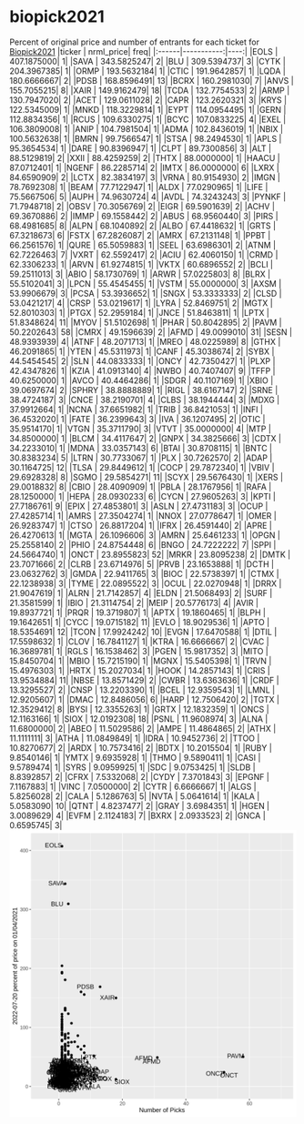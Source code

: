 # biopick2021
Percent of original price and number of entrants for each ticket for [Biopick2021](https://twitter.com/hashtag/Biopick2021)
|ticker |  nrml_price| freq|
|:------|-----------:|----:|
|EOLS   | 407.1875000|    1|
|SAVA   | 343.5825247|    2|
|BLU    | 309.5394737|    3|
|CYTK   | 204.3967385|    1|
|ORMP   | 193.5632184|    1|
|CTIC   | 191.9642857|    1|
|LQDA   | 180.6666667|    2|
|PDSB   | 168.8596491|   13|
|BCRX   | 160.2981030|    7|
|ANVS   | 155.7055215|    8|
|XAIR   | 149.9162479|   18|
|TCDA   | 132.7754533|    2|
|ARMP   | 130.7947020|    2|
|ACET   | 129.0611028|    2|
|CAPR   | 123.2620321|    3|
|KRYS   | 122.5345009|    1|
|MNKD   | 118.3229814|    1|
|EYPT   | 114.0954495|    1|
|GERN   | 112.8834356|    1|
|RCUS   | 109.6330275|    1|
|BCYC   | 107.0833225|    4|
|EXEL   | 106.3809008|    1|
|ANIP   | 104.7981504|    1|
|ADMA   | 102.8436019|    1|
|NBIX   | 100.5632638|    1|
|BMRN   |  99.7566547|    1|
|STSA   |  98.2494530|    1|
|APLS   |  95.3654534|    1|
|DARE   |  90.8396947|    1|
|CLPT   |  89.7300856|    3|
|ALT    |  88.5129819|    2|
|XXII   |  88.4259259|    2|
|THTX   |  88.0000000|    1|
|HAACU  |  87.0712401|    1|
|NGENF  |  86.2285714|    2|
|IMTX   |  86.0000000|    6|
|LXRX   |  84.6590909|    2|
|LCTX   |  82.3834197|    3|
|VRNA   |  80.9154930|    2|
|IMGN   |  78.7692308|    1|
|BEAM   |  77.7122947|    1|
|ALDX   |  77.0290965|    1|
|LIFE   |  75.5667506|    5|
|AUPH   |  74.9630724|    4|
|AVDL   |  74.3243243|    3|
|PYNKF  |  71.7948718|    2|
|OBSV   |  70.3056769|    2|
|EIGR   |  69.5901639|    2|
|ACHV   |  69.3670886|    2|
|IMMP   |  69.1558442|    2|
|ABUS   |  68.9560440|    3|
|PIRS   |  68.4981685|    8|
|ALPN   |  68.1040892|    2|
|ALBO   |  67.4418632|    1|
|GRTS   |  67.3218673|    6|
|FSTX   |  67.2826087|    2|
|AMRX   |  67.2131148|    1|
|PPBT   |  66.2561576|    1|
|QURE   |  65.5059883|    1|
|SEEL   |  63.6986301|    2|
|ATNM   |  62.7226463|    7|
|VXRT   |  62.5592417|    2|
|ACIU   |  62.4060150|    1|
|CRMD   |  62.3306233|    1|
|ARVN   |  61.9274815|    1|
|VKTX   |  60.6896552|    2|
|BCLI   |  59.2511013|    3|
|ABIO   |  58.1730769|    1|
|ARWR   |  57.0225803|    8|
|BLRX   |  55.5102041|    3|
|LPCN   |  55.4545455|    1|
|VSTM   |  55.0000000|    3|
|AXSM   |  53.9906679|    3|
|PCSA   |  53.3936652|    1|
|SNGX   |  53.3333333|    2|
|CLSD   |  53.0421217|    4|
|CRSP   |  53.0219617|    1|
|LYRA   |  52.8469751|    2|
|MGTX   |  52.8010303|    1|
|PTGX   |  52.2959184|    1|
|JNCE   |  51.8463811|    1|
|LPTX   |  51.8348624|   11|
|MYOV   |  51.5102698|    1|
|PHAR   |  50.8042895|    2|
|PAVM   |  50.2202643|   58|
|CMRX   |  49.1596639|    2|
|AFMD   |  49.0099010|   31|
|SESN   |  48.9393939|    4|
|ATNF   |  48.2071713|    1|
|MREO   |  48.0225989|    8|
|GTHX   |  46.2091865|    1|
|YTEN   |  45.5311973|    1|
|CANF   |  45.3038674|    2|
|SYBX   |  44.5454545|    2|
|SLN    |  44.0833333|    1|
|ONCY   |  42.7350427|    1|
|PLXP   |  42.4347826|    1|
|KZIA   |  41.0913140|    4|
|NWBO   |  40.7407407|    9|
|TFFP   |  40.6250000|    1|
|AVCO   |  40.4464286|    1|
|SDGR   |  40.1107169|    1|
|XBIO   |  39.0697674|    2|
|SPHRY  |  38.8888889|    1|
|RIGL   |  38.6167147|    2|
|SRNE   |  38.4724187|    3|
|CNCE   |  38.2190701|    4|
|CLBS   |  38.1944444|    3|
|MDXG   |  37.9912664|    1|
|NCNA   |  37.6651982|    1|
|TRIB   |  36.8421053|    1|
|INFI   |  36.4532020|    1|
|FATE   |  36.2399643|    3|
|IVA    |  36.1207495|    2|
|OTIC   |  35.9514170|    1|
|VTGN   |  35.3711790|    3|
|VTVT   |  35.0000000|    4|
|MTP    |  34.8500000|    1|
|BLCM   |  34.4117647|    2|
|GNPX   |  34.3825666|    3|
|CDTX   |  34.2233010|    1|
|MDNA   |  33.0357143|    6|
|BTAI   |  30.8708115|    1|
|BNTC   |  30.8383234|    5|
|LTRN   |  30.7733067|    1|
|PLX    |  30.7262570|    2|
|ADAP   |  30.1164725|   12|
|TLSA   |  29.8449612|    1|
|COCP   |  29.7872340|    1|
|VBIV   |  29.6928328|    8|
|SGMO   |  29.5854271|   11|
|SCYX   |  29.5676430|    1|
|XERS   |  29.0018832|    8|
|CBIO   |  28.4090909|    1|
|PBLA   |  28.1767956|    1|
|RAFA   |  28.1250000|    1|
|HEPA   |  28.0930233|    6|
|CYCN   |  27.9605263|    3|
|KPTI   |  27.7186761|    9|
|EPIX   |  27.4853801|    3|
|ASLN   |  27.4731183|    3|
|OCUP   |  27.4285714|    1|
|AMRS   |  27.3504274|    1|
|NNOX   |  27.0778647|    1|
|OMER   |  26.9283747|    1|
|CTSO   |  26.8817204|    1|
|IFRX   |  26.4591440|    2|
|APRE   |  26.4270613|    1|
|MGTA   |  26.1096606|    3|
|AMRN   |  25.6461233|    1|
|OPGN   |  25.2558140|    2|
|PHIO   |  24.8754448|    6|
|BNGO   |  24.7222222|    7|
|SPPI   |  24.5664740|    1|
|ONCT   |  23.8955823|   52|
|MRKR   |  23.8095238|    2|
|DMTK   |  23.7071666|    2|
|CLRB   |  23.6714976|    5|
|PRVB   |  23.1653888|    1|
|DCTH   |  23.0632762|    3|
|GMDA   |  22.9411765|    3|
|BIOC   |  22.5738397|    1|
|CTMX   |  22.1238938|    3|
|TYME   |  22.0895522|    3|
|OCUL   |  22.0270948|    1|
|DRRX   |  21.9047619|    1|
|ALRN   |  21.7142857|    4|
|ELDN   |  21.5068493|    2|
|SURF   |  21.3581599|    1|
|IBIO   |  21.3114754|    2|
|MEIP   |  20.5776173|    4|
|AVIR   |  19.8937721|    1|
|PRQR   |  19.3719807|    1|
|APTX   |  19.1860465|    1|
|BLPH   |  19.1642651|    1|
|CYCC   |  19.0715182|   11|
|EVLO   |  18.9029536|    1|
|APTO   |  18.5354691|   12|
|TCON   |  17.9924242|   10|
|EVGN   |  17.6470588|    1|
|DTIL   |  17.5598632|    1|
|CLOV   |  16.7841127|    1|
|KTRA   |  16.6666667|    2|
|CVAC   |  16.3689781|    1|
|RGLS   |  16.1538462|    3|
|PGEN   |  15.9817352|    3|
|MITO   |  15.8450704|    1|
|MBIO   |  15.7215190|    1|
|MGNX   |  15.5405398|    1|
|TRVN   |  15.4976303|    1|
|HRTX   |  15.2027034|    1|
|HOOK   |  14.2857143|    1|
|CRIS   |  13.9534884|   11|
|NBSE   |  13.8571429|    2|
|CWBR   |  13.6363636|    1|
|CRDF   |  13.3295527|    2|
|CNSP   |  13.2203390|    1|
|BCEL   |  12.9359543|    1|
|LMNL   |  12.9205607|    1|
|DMAC   |  12.8486056|    6|
|HARP   |  12.7506420|    2|
|TGTX   |  12.3529412|    8|
|BYSI   |  12.3355263|    1|
|GRTX   |  12.1832359|    1|
|ONCS   |  12.1163166|    1|
|SIOX   |  12.0192308|   18|
|PSNL   |  11.9608974|    3|
|ALNA   |  11.6800000|    2|
|ABEO   |  11.5029586|    2|
|AMPE   |  11.4864865|    2|
|ATHX   |  11.1111111|    3|
|ATHA   |  11.0849849|    1|
|IDRA   |  10.9452736|    2|
|TTOO   |  10.8270677|    2|
|ARDX   |  10.7573416|    2|
|BDTX   |  10.2015504|    1|
|RUBY   |   9.8540146|    1|
|YMTX   |   9.6935928|    1|
|THMO   |   9.5890411|    1|
|CASI   |   9.5789474|    1|
|SYRS   |   9.0959925|    1|
|SDC    |   9.0753425|    1|
|SLDB   |   8.8392857|    2|
|CFRX   |   7.5332068|    2|
|CYDY   |   7.3701843|    3|
|EPGNF  |   7.1167883|    1|
|VINC   |   7.0500000|    2|
|CYTR   |   6.6666667|    1|
|ALGS   |   5.8256028|    2|
|CALA   |   5.1286763|    5|
|NVTA   |   5.0641614|    1|
|KALA   |   5.0583090|   10|
|QTNT   |   4.8237477|    2|
|GRAY   |   3.6984351|    1|
|HGEN   |   3.0089629|    4|
|EVFM   |   2.1124183|    7|
|BXRX   |   2.0933523|    2|
|GNCA   |   0.6595745|    3|
![retvspicks](biopicks.png?raw=true)
